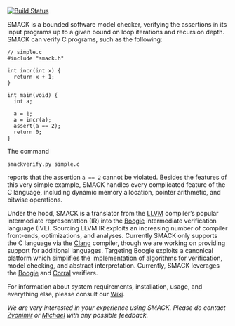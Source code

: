 [![Build Status](http://kepler.cs.utah.edu:8080/buildStatus/icon?job=smack)](http://kepler.cs.utah.edu:8080/job/smack/)

SMACK is a bounded software model checker, verifying the assertions in its
input programs up to a given bound on loop iterations and recursion depth.
SMACK can verify C programs, such as the following:

    // simple.c
    #include "smack.h"

    int incr(int x) {
      return x + 1;
    }

    int main(void) {
      int a;

      a = 1;
      a = incr(a);
      assert(a == 2);
      return 0;
    }

The command

    smackverify.py simple.c

reports that the assertion `a == 2` cannot be violated. Besides the features of
this very simple example, SMACK handles every complicated feature of the C
language, including dynamic memory allocation, pointer arithmetic, and bitwise
operations.

Under the hood, SMACK is a translator from the [LLVM](http://www.llvm.org)
compiler’s popular intermediate representation (IR) into the
[Boogie](http://boogie.codeplex.com) intermediate verification language (IVL).
Sourcing LLVM IR exploits an increasing number of compiler front-ends,
optimizations, and analyses. Currently SMACK only supports the C language via
the [Clang](http://clang.llvm.org) compiler, though we are working on providing
support for additional languages. Targeting Boogie exploits a canonical
platform which simplifies the implementation of algorithms for verification,
model checking, and abstract interpretation. Currently, SMACK leverages the
[Boogie](http://boogie.codeplex.com) and [Corral](http://corral.codeplex.com)
verifiers.

For information about system requirements, installation, usage, and everything
else, please consult our [Wiki](https://github.com/smackers/smack/wiki).

*We are very interested in your experience using SMACK. Please do contact
[Zvonimir](mailto:zvonimir@cs.utah.edu) or
[Michael](mailto:michael.emmi@gmail.com) with any possible feedback.*

